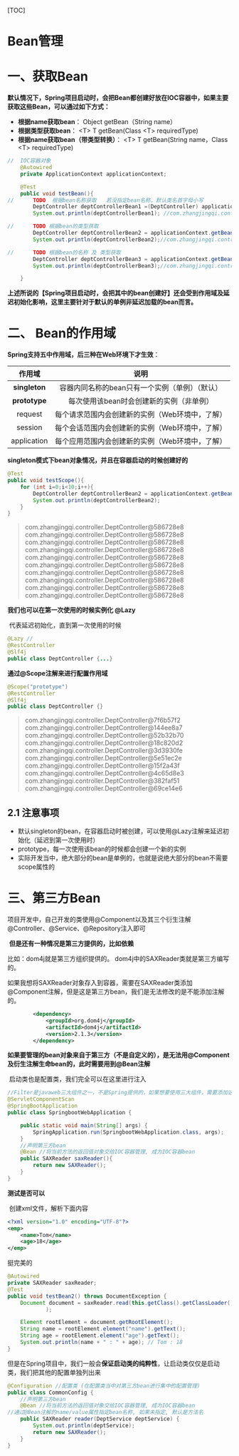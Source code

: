 [TOC]



# Bean管理



# 一、获取Bean



​       **默认情况下，Spring项目启动时，会把Bean都创建好放在IOC容器中，如果主要获取这些Bean，可以通过如下方式：**

*  **根据name获取bean**： Object getBean（String name）
*  **根据类型获取bean**： \<T\> T getBean(Class \<T\> requiredType) 
*   **根据name获取bean（带类型转换）**： \<T\> T getBean(String name，Class \<T\> requiredType) 



```java
//  IOC容器对象
    @Autowired
    private ApplicationContext applicationContext;

    @Test
    public void testBean(){
//      TODO  根据bean名称获取   若没指定bean名称，默认类名首字母小写
        DeptController deptControllerBean1 =(DeptController) applicationContext.getBean("deptController");
        System.out.println(deptControllerBean1); //com.zhangjingqi.controller.DeptController@249b54af

//      TODO 根据bean的类型获取
        DeptController deptControllerBean2 = applicationContext.getBean(DeptController.class);
        System.out.println(deptControllerBean2);//com.zhangjingqi.controller.DeptController@249b54af

//      TODO 根据bean的名称 及 类型获取
        DeptController deptControllerBean3 = applicationContext.getBean("deptController",DeptController.class);
        System.out.println(deptControllerBean3);//com.zhangjingqi.controller.DeptController@249b54af

    }
```



​       **上述所说的【Spring项目启动时，会把其中的bean创建好】还会受到作用域及延迟初始化影响，这里主要针对于默认的单例非延迟加载的bean而言。**





# 二、 Bean的作用域



**Spring支持五中作用域，后三种在Web环境下才生效**：

|    作用域     |                      说明                       |
| :-----------: | :---------------------------------------------: |
| **singleton** | 容器内同名称的bean只有一个实例（单例）（默认）  |
| **prototype** |    每次使用该bean时会创建新的实例（非单例）     |
|    request    | 每个请求范围内会创建新的实例（Web环境中，了解） |
|    session    | 每个会话范围内会创建新的实例（Web环境中，了解） |
|  application  | 每个应用范围内会创建新的实例（Web环境中，了解） |



**singleton模式下bean对象情况，并且在容器启动的时候创建好的**

```java
@Test
public void testScope(){
    for (int i=0;i<10;i++){
        DeptController deptControllerBean2 = applicationContext.getBean(DeptController.class);
        System.out.println(deptControllerBean2);
    }
}
```

>  com.zhangjingqi.controller.DeptController@586728e8
>  com.zhangjingqi.controller.DeptController@586728e8
>  com.zhangjingqi.controller.DeptController@586728e8
>  com.zhangjingqi.controller.DeptController@586728e8
>  com.zhangjingqi.controller.DeptController@586728e8
>  com.zhangjingqi.controller.DeptController@586728e8
>  com.zhangjingqi.controller.DeptController@586728e8
>  com.zhangjingqi.controller.DeptController@586728e8
>  com.zhangjingqi.controller.DeptController@586728e8
>  com.zhangjingqi.controller.DeptController@586728e8



**我们也可以在第一次使用的时候实例化 @Lazy**

​    代表延迟初始化，直到第一次使用的时候

```java
@Lazy //
@RestController
@Slf4j
public class DeptController {...}
```



**通过@Scope注解来进行配置作用域**

```java
@Scope("prototype")
@RestController
@Slf4j
public class DeptController {}
```

>  com.zhangjingqi.controller.DeptController@7f6b57f2
>  com.zhangjingqi.controller.DeptController@144ee8a7
>  com.zhangjingqi.controller.DeptController@52b32b70
>  com.zhangjingqi.controller.DeptController@18c820d2
>  com.zhangjingqi.controller.DeptController@3d3930fe
>  com.zhangjingqi.controller.DeptController@5e51ec2e
>  com.zhangjingqi.controller.DeptController@15f2a43f
>  com.zhangjingqi.controller.DeptController@4c65d8e3
>  com.zhangjingqi.controller.DeptController@382faf51
>  com.zhangjingqi.controller.DeptController@69ce14e6



## 2.1 注意事项

*   默认singleton的bean，在容器启动时被创建，可以使用@Lazy注解来延迟初始化（延迟到第一次使用时）
*  prototype，每一次使用该bean的时候都会创建一个新的实例
*  实际开发当中，绝大部分的bean是单例的，也就是说绝大部分的bean不需要scope属性的



# 三、第三方Bean

​     项目开发中，自己开发的类使用@Component以及其三个衍生注解@Controller、@Service、@Repository注入即可

 

​       **但是还有一种情况是第三方提供的，比如依赖**

比如：dom4j就是第三方组织提供的。 dom4j中的SAXReader类就是第三方编写的。

​     如果我想将SAXReader对象存入到容器，需要在SAXReader类添加@Component注解，但是这是第三方bean，我们是无法修改的是不能添加注解的。

``` xml
        <dependency>
            <groupId>org.dom4j</groupId>
            <artifactId>dom4j</artifactId>
            <version>2.1.3</version>
        </dependency>
```



​       **如果要管理的bean对象来自于第三方（不是自定义的），是无法用@Component及衍生注解生命bean的，此时需要用到@Bean注解**

​        启动类也是配置类，我们完全可以在这里进行注入

```java
//Filter是javaweb三大组件之一，不是Spring提供的，如果想要使用三大组件，需要添加这个注解
@ServletComponentScan
@SpringBootApplication
public class SpringbootWebApplication {

    public static void main(String[] args) {
        SpringApplication.run(SpringbootWebApplication.class, args);
    }
    //声明第三方bean
    @Bean //将当前方法的返回值对象交给IOC容器管理, 成为IOC容器bean
    public SAXReader saxReader(){
        return new SAXReader();
    }
}
```



**测试是否可以**

​    创建xml文件，解析下面内容

``` xml
<?xml version="1.0" encoding="UTF-8"?>
<emp>
    <name>Tom</name>
    <age>18</age>
</emp>
```

  挺完美的

```java
@Autowired
private SAXReader saxReader;
@Test
public void testBean2() throws DocumentException {
    Document document = saxReader.read(this.getClass().getClassLoader().getResource("1.xml")
            );

    Element rootElement = document.getRootElement();
    String name = rootElement.element("name").getText();
    String age = rootElement.element("age").getText();
    System.out.println(name + " : " + age); // Tom : 18
}
```



​    但是在Spring项目中，我们一般会**保证启动类的纯粹性**，让启动类仅仅是启动类，我们把其他的配置单独列出来

```java
@Configuration //配置类 (在配置类当中对第三方bean进行集中的配置管理)
public class CommonConfig {
    //声明第三方bean
    @Bean //将当前方法的返回值对象交给IOC容器管理, 成为IOC容器bean
//通过@Bean注解的name/value属性指定bean名称, 如果未指定, 默认是方法名
    public SAXReader reader(DeptService deptService) {
        System.out.println(deptService);
        return new SAXReader();
    }
}
```